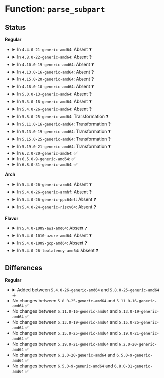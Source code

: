 # Function: <code>parse_subpart</code>

## Status
<b>Regular</b>
<ul>
<li>
<details>
<summary>In <code>4.4.0-21-generic-amd64</code>: Absent ❓</summary>

```json
{
  "name": "parse_subpart",
  "collision_type": "Unique Static",
  "inline_type": "Full",
  "funcs": [
    {
      "addr": 18446744071582936026,
      "name": "parse_subpart",
      "external": false,
      "loc": "block/cmdline-parser.c:10",
      "file": "block/cmdline-parser.c",
      "inline": "not declared, inlined",
      "caller_inline": [
        "block/cmdline-parser.c:cmdline_parts_parse"
      ],
      "caller_func": []
    }
  ],
  "symbols": []
}
```
</details>
</li>
<li>
<details>
<summary>In <code>4.8.0-22-generic-amd64</code>: Absent ❓</summary>

```json
{
  "name": "parse_subpart",
  "collision_type": "Unique Static",
  "inline_type": "Full",
  "funcs": [
    {
      "addr": 18446744071583223399,
      "name": "parse_subpart",
      "external": false,
      "loc": "block/cmdline-parser.c:10",
      "file": "block/cmdline-parser.c",
      "inline": "not declared, inlined",
      "caller_inline": [
        "block/cmdline-parser.c:cmdline_parts_parse"
      ],
      "caller_func": []
    }
  ],
  "symbols": []
}
```
</details>
</li>
<li>
<details>
<summary>In <code>4.10.0-19-generic-amd64</code>: Absent ❓</summary>

```json
{
  "name": "parse_subpart",
  "collision_type": "Unique Static",
  "inline_type": "Full",
  "funcs": [
    {
      "addr": 18446744071583329383,
      "name": "parse_subpart",
      "external": false,
      "loc": "block/cmdline-parser.c:10",
      "file": "block/cmdline-parser.c",
      "inline": "not declared, inlined",
      "caller_inline": [
        "block/cmdline-parser.c:cmdline_parts_parse"
      ],
      "caller_func": []
    }
  ],
  "symbols": []
}
```
</details>
</li>
<li>
<details>
<summary>In <code>4.13.0-16-generic-amd64</code>: Absent ❓</summary>

```json
{
  "name": "parse_subpart",
  "collision_type": "Unique Static",
  "inline_type": "Full",
  "funcs": [
    {
      "addr": 18446744071583388023,
      "name": "parse_subpart",
      "external": false,
      "loc": "block/cmdline-parser.c:10",
      "file": "block/cmdline-parser.c",
      "inline": "not declared, inlined",
      "caller_inline": [
        "block/cmdline-parser.c:cmdline_parts_parse"
      ],
      "caller_func": []
    }
  ],
  "symbols": []
}
```
</details>
</li>
<li>
<details>
<summary>In <code>4.15.0-20-generic-amd64</code>: Absent ❓</summary>

```json
{
  "name": "parse_subpart",
  "collision_type": "Unique Static",
  "inline_type": "Full",
  "funcs": [
    {
      "addr": 18446744071583567367,
      "name": "parse_subpart",
      "external": false,
      "loc": "block/cmdline-parser.c:11",
      "file": "block/cmdline-parser.c",
      "inline": "not declared, inlined",
      "caller_inline": [
        "block/cmdline-parser.c:cmdline_parts_parse"
      ],
      "caller_func": []
    }
  ],
  "symbols": []
}
```
</details>
</li>
<li>
<details>
<summary>In <code>4.18.0-10-generic-amd64</code>: Absent ❓</summary>

```json
{
  "name": "parse_subpart",
  "collision_type": "Unique Static",
  "inline_type": "Full",
  "funcs": [
    {
      "addr": 18446744071583783648,
      "name": "parse_subpart",
      "external": false,
      "loc": "block/cmdline-parser.c:11",
      "file": "block/cmdline-parser.c",
      "inline": "not declared, inlined",
      "caller_inline": [
        "block/cmdline-parser.c:cmdline_parts_parse"
      ],
      "caller_func": []
    }
  ],
  "symbols": []
}
```
</details>
</li>
<li>
<details>
<summary>In <code>5.0.0-13-generic-amd64</code>: Absent ❓</summary>

```json
{
  "name": "parse_subpart",
  "collision_type": "Unique Static",
  "inline_type": "Full",
  "funcs": [
    {
      "addr": 18446744071583863632,
      "name": "parse_subpart",
      "external": false,
      "loc": "block/cmdline-parser.c:11",
      "file": "block/cmdline-parser.c",
      "inline": "not declared, inlined",
      "caller_inline": [
        "block/cmdline-parser.c:cmdline_parts_parse"
      ],
      "caller_func": []
    }
  ],
  "symbols": []
}
```
</details>
</li>
<li>
<details>
<summary>In <code>5.3.0-18-generic-amd64</code>: Absent ❓</summary>

```json
{
  "name": "parse_subpart",
  "collision_type": "Unique Static",
  "inline_type": "Full",
  "funcs": [
    {
      "addr": 18446744071584054221,
      "name": "parse_subpart",
      "external": false,
      "loc": "block/cmdline-parser.c:11",
      "file": "block/cmdline-parser.c",
      "inline": "not declared, inlined",
      "caller_inline": [
        "block/cmdline-parser.c:cmdline_parts_parse"
      ],
      "caller_func": []
    }
  ],
  "symbols": []
}
```
</details>
</li>
<li>
<details>
<summary>In <code>5.4.0-26-generic-amd64</code>: Absent ❓</summary>

```json
{
  "name": "parse_subpart",
  "collision_type": "Unique Static",
  "inline_type": "Full",
  "funcs": [
    {
      "addr": 18446744071584176733,
      "name": "parse_subpart",
      "external": false,
      "loc": "block/cmdline-parser.c:11",
      "file": "block/cmdline-parser.c",
      "inline": "not declared, inlined",
      "caller_inline": [
        "block/cmdline-parser.c:cmdline_parts_parse"
      ],
      "caller_func": []
    }
  ],
  "symbols": []
}
```
</details>
</li>
<li>
<details>
<summary>In <code>5.8.0-25-generic-amd64</code>: Transformation ❓</summary>

```c
int parse_subpart(struct cmdline_subpart * * subpart, char * partdef)
```

```json
{
  "name": "parse_subpart",
  "collision_type": "Unique Static",
  "inline_type": "No",
  "funcs": [
    {
      "addr": 0,
      "name": "parse_subpart",
      "external": false,
      "loc": "block/cmdline-parser.c:11",
      "file": "block/cmdline-parser.c",
      "inline": "seen, unknown",
      "caller_inline": [],
      "caller_func": [
        "block/cmdline-parser.c:parse_parts",
        "block/cmdline-parser.c:parse_parts"
      ]
    }
  ],
  "symbols": [
    {
      "addr": 18446744071584571248,
      "name": "parse_subpart",
      "section": ".text",
      "bind": "STB_LOCAL",
      "size": 370
    },
    {
      "addr": 18446744071584572350,
      "name": "parse_subpart.cold",
      "section": ".text",
      "bind": "STB_LOCAL",
      "size": 44
    }
  ]
}
```
</details>
</li>
<li>
<details>
<summary>In <code>5.11.0-16-generic-amd64</code>: Transformation ❓</summary>

```c
int parse_subpart(struct cmdline_subpart * * subpart, char * partdef)
```

```json
{
  "name": "parse_subpart",
  "collision_type": "Unique Static",
  "inline_type": "No",
  "funcs": [
    {
      "addr": 0,
      "name": "parse_subpart",
      "external": false,
      "loc": "block/cmdline-parser.c:11",
      "file": "block/cmdline-parser.c",
      "inline": "seen, unknown",
      "caller_inline": [],
      "caller_func": [
        "block/cmdline-parser.c:parse_parts",
        "block/cmdline-parser.c:parse_parts"
      ]
    }
  ],
  "symbols": [
    {
      "addr": 18446744071584689536,
      "name": "parse_subpart",
      "section": ".text",
      "bind": "STB_LOCAL",
      "size": 380
    },
    {
      "addr": 18446744071591377883,
      "name": "parse_subpart.cold",
      "section": ".text",
      "bind": "STB_LOCAL",
      "size": 56
    }
  ]
}
```
</details>
</li>
<li>
<details>
<summary>In <code>5.13.0-19-generic-amd64</code>: Transformation ❓</summary>

```c
int parse_subpart(struct cmdline_subpart * * subpart, char * partdef)
```

```json
{
  "name": "parse_subpart",
  "collision_type": "Unique Static",
  "inline_type": "No",
  "funcs": [
    {
      "addr": 0,
      "name": "parse_subpart",
      "external": false,
      "loc": "block/cmdline-parser.c:11",
      "file": "block/cmdline-parser.c",
      "inline": "seen, unknown",
      "caller_inline": [],
      "caller_func": [
        "block/cmdline-parser.c:parse_parts",
        "block/cmdline-parser.c:parse_parts"
      ]
    }
  ],
  "symbols": [
    {
      "addr": 18446744071584717616,
      "name": "parse_subpart",
      "section": ".text",
      "bind": "STB_LOCAL",
      "size": 379
    },
    {
      "addr": 18446744071591320123,
      "name": "parse_subpart.cold",
      "section": ".text",
      "bind": "STB_LOCAL",
      "size": 56
    }
  ]
}
```
</details>
</li>
<li>
<details>
<summary>In <code>5.15.0-25-generic-amd64</code>: Transformation ❓</summary>

```c
int parse_subpart(struct cmdline_subpart * * subpart, char * partdef)
```

```json
{
  "name": "parse_subpart",
  "collision_type": "Unique Static",
  "inline_type": "No",
  "funcs": [
    {
      "addr": 0,
      "name": "parse_subpart",
      "external": false,
      "loc": "block/partitions/cmdline.c:42",
      "file": "block/partitions/cmdline.c",
      "inline": "seen, unknown",
      "caller_inline": [],
      "caller_func": [
        "block/partitions/cmdline.c:parse_parts",
        "block/partitions/cmdline.c:parse_parts"
      ]
    }
  ],
  "symbols": [
    {
      "addr": 18446744071585039472,
      "name": "parse_subpart",
      "section": ".text",
      "bind": "STB_LOCAL",
      "size": 402
    },
    {
      "addr": 18446744071592316725,
      "name": "parse_subpart.cold",
      "section": ".text",
      "bind": "STB_LOCAL",
      "size": 56
    }
  ]
}
```
</details>
</li>
<li>
<details>
<summary>In <code>5.19.0-21-generic-amd64</code>: Transformation ❓</summary>

```c
int parse_subpart(struct cmdline_subpart * * subpart, char * partdef)
```

```json
{
  "name": "parse_subpart",
  "collision_type": "Unique Static",
  "inline_type": "No",
  "funcs": [
    {
      "addr": 0,
      "name": "parse_subpart",
      "external": false,
      "loc": "block/partitions/cmdline.c:42",
      "file": "block/partitions/cmdline.c",
      "inline": "seen, unknown",
      "caller_inline": [],
      "caller_func": [
        "block/partitions/cmdline.c:parse_parts",
        "block/partitions/cmdline.c:parse_parts"
      ]
    }
  ],
  "symbols": [
    {
      "addr": 18446744071585758032,
      "name": "parse_subpart",
      "section": ".text",
      "bind": "STB_LOCAL",
      "size": 416
    },
    {
      "addr": 18446744071594101288,
      "name": "parse_subpart.cold",
      "section": ".text",
      "bind": "STB_LOCAL",
      "size": 56
    }
  ]
}
```
</details>
</li>
<li>
<details>
<summary>In <code>6.2.0-20-generic-amd64</code>: ✅</summary>

```c
int parse_subpart(struct cmdline_subpart * * subpart, char * partdef)
```

```json
{
  "name": "parse_subpart",
  "collision_type": "Unique Static",
  "inline_type": "No",
  "funcs": [
    {
      "addr": 18446744071586540048,
      "name": "parse_subpart",
      "external": false,
      "loc": "block/partitions/cmdline.c:42",
      "file": "block/partitions/cmdline.c",
      "inline": "seen, unknown",
      "caller_inline": [],
      "caller_func": [
        "block/partitions/cmdline.c:parse_parts",
        "block/partitions/cmdline.c:parse_parts"
      ]
    }
  ],
  "symbols": [
    {
      "addr": 18446744071586540048,
      "name": "parse_subpart",
      "section": ".text",
      "bind": "STB_LOCAL",
      "size": 464
    }
  ]
}
```
</details>
</li>
<li>
<details>
<summary>In <code>6.5.0-9-generic-amd64</code>: ✅</summary>

```c
int parse_subpart(struct cmdline_subpart * * subpart, char * partdef)
```

```json
{
  "name": "parse_subpart",
  "collision_type": "Unique Static",
  "inline_type": "No",
  "funcs": [
    {
      "addr": 18446744071586790368,
      "name": "parse_subpart",
      "external": false,
      "loc": "block/partitions/cmdline.c:42",
      "file": "block/partitions/cmdline.c",
      "inline": "seen, unknown",
      "caller_inline": [],
      "caller_func": [
        "block/partitions/cmdline.c:parse_parts",
        "block/partitions/cmdline.c:parse_parts"
      ]
    }
  ],
  "symbols": [
    {
      "addr": 18446744071586790368,
      "name": "parse_subpart",
      "section": ".text",
      "bind": "STB_LOCAL",
      "size": 464
    }
  ]
}
```
</details>
</li>
<li>
<details>
<summary>In <code>6.8.0-31-generic-amd64</code>: ✅</summary>

```c
int parse_subpart(struct cmdline_subpart * * subpart, char * partdef)
```

```json
{
  "name": "parse_subpart",
  "collision_type": "Unique Static",
  "inline_type": "No",
  "funcs": [
    {
      "addr": 18446744071587067136,
      "name": "parse_subpart",
      "external": false,
      "loc": "block/partitions/cmdline.c:42",
      "file": "block/partitions/cmdline.c",
      "inline": "seen, unknown",
      "caller_inline": [],
      "caller_func": [
        "block/partitions/cmdline.c:parse_parts"
      ]
    }
  ],
  "symbols": [
    {
      "addr": 18446744071587067136,
      "name": "parse_subpart",
      "section": ".text",
      "bind": "STB_LOCAL",
      "size": 531
    }
  ]
}
```
</details>
</li>
</ul>
<b>Arch</b>
<ul>
<li>
<details>
<summary>In <code>5.4.0-26-generic-arm64</code>: Absent ❓</summary>

```json
{
  "name": "parse_subpart",
  "collision_type": "Unique Static",
  "inline_type": "Full",
  "funcs": [
    {
      "addr": 18446603336496040952,
      "name": "parse_subpart",
      "external": false,
      "loc": "block/cmdline-parser.c:11",
      "file": "block/cmdline-parser.c",
      "inline": "not declared, inlined",
      "caller_inline": [
        "block/cmdline-parser.c:cmdline_parts_parse"
      ],
      "caller_func": []
    }
  ],
  "symbols": []
}
```
</details>
</li>
<li>
<details>
<summary>In <code>5.4.0-26-generic-armhf</code>: Absent ❓</summary>

```json
{
  "name": "parse_subpart",
  "collision_type": "Unique Static",
  "inline_type": "Full",
  "funcs": [
    {
      "addr": 3229370492,
      "name": "parse_subpart",
      "external": false,
      "loc": "block/cmdline-parser.c:11",
      "file": "block/cmdline-parser.c",
      "inline": "not declared, inlined",
      "caller_inline": [
        "block/cmdline-parser.c:cmdline_parts_parse"
      ],
      "caller_func": []
    }
  ],
  "symbols": []
}
```
</details>
</li>
<li>
<details>
<summary>In <code>5.4.0-26-generic-ppc64el</code>: Absent ❓</summary>

```json
{
  "name": "parse_subpart",
  "collision_type": "Unique Static",
  "inline_type": "Full",
  "funcs": [
    {
      "addr": 13835058055290271624,
      "name": "parse_subpart",
      "external": false,
      "loc": "block/cmdline-parser.c:11",
      "file": "block/cmdline-parser.c",
      "inline": "not declared, inlined",
      "caller_inline": [
        "block/cmdline-parser.c:cmdline_parts_parse"
      ],
      "caller_func": []
    }
  ],
  "symbols": []
}
```
</details>
</li>
<li>
<details>
<summary>In <code>5.4.0-24-generic-riscv64</code>: Absent ❓</summary>

```json
{
  "name": "parse_subpart",
  "collision_type": "Unique Static",
  "inline_type": "Full",
  "funcs": [
    {
      "addr": 18446743936275118660,
      "name": "parse_subpart",
      "external": false,
      "loc": "block/cmdline-parser.c:11",
      "file": "block/cmdline-parser.c",
      "inline": "not declared, inlined",
      "caller_inline": [
        "block/cmdline-parser.c:cmdline_parts_parse"
      ],
      "caller_func": []
    }
  ],
  "symbols": []
}
```
</details>
</li>
</ul>
<b>Flavor</b>
<ul>
<li>
<details>
<summary>In <code>5.4.0-1009-aws-amd64</code>: Absent ❓</summary>

```json
{
  "name": "parse_subpart",
  "collision_type": "Unique Static",
  "inline_type": "Full",
  "funcs": [
    {
      "addr": 18446744071584145469,
      "name": "parse_subpart",
      "external": false,
      "loc": "block/cmdline-parser.c:11",
      "file": "block/cmdline-parser.c",
      "inline": "not declared, inlined",
      "caller_inline": [
        "block/cmdline-parser.c:cmdline_parts_parse"
      ],
      "caller_func": []
    }
  ],
  "symbols": []
}
```
</details>
</li>
<li>
<details>
<summary>In <code>5.4.0-1010-azure-amd64</code>: Absent ❓</summary>

```json
{
  "name": "parse_subpart",
  "collision_type": "Unique Static",
  "inline_type": "Full",
  "funcs": [
    {
      "addr": 18446744071584081005,
      "name": "parse_subpart",
      "external": false,
      "loc": "block/cmdline-parser.c:11",
      "file": "block/cmdline-parser.c",
      "inline": "not declared, inlined",
      "caller_inline": [
        "block/cmdline-parser.c:cmdline_parts_parse"
      ],
      "caller_func": []
    }
  ],
  "symbols": []
}
```
</details>
</li>
<li>
<details>
<summary>In <code>5.4.0-1009-gcp-amd64</code>: Absent ❓</summary>

```json
{
  "name": "parse_subpart",
  "collision_type": "Unique Static",
  "inline_type": "Full",
  "funcs": [
    {
      "addr": 18446744071584129229,
      "name": "parse_subpart",
      "external": false,
      "loc": "block/cmdline-parser.c:11",
      "file": "block/cmdline-parser.c",
      "inline": "not declared, inlined",
      "caller_inline": [
        "block/cmdline-parser.c:cmdline_parts_parse"
      ],
      "caller_func": []
    }
  ],
  "symbols": []
}
```
</details>
</li>
<li>
<details>
<summary>In <code>5.4.0-26-lowlatency-amd64</code>: Absent ❓</summary>

```json
{
  "name": "parse_subpart",
  "collision_type": "Unique Static",
  "inline_type": "Full",
  "funcs": [
    {
      "addr": 18446744071584233277,
      "name": "parse_subpart",
      "external": false,
      "loc": "block/cmdline-parser.c:11",
      "file": "block/cmdline-parser.c",
      "inline": "not declared, inlined",
      "caller_inline": [
        "block/cmdline-parser.c:cmdline_parts_parse"
      ],
      "caller_func": []
    }
  ],
  "symbols": []
}
```
</details>
</li>
</ul>

## Differences
<b>Regular</b>
<ul>
<li>
<details>
<summary>Added between <code>5.4.0-26-generic-amd64</code> and <code>5.8.0-25-generic-amd64</code> ➕</summary>

```c
int parse_subpart(struct cmdline_subpart * * subpart, char * partdef)
```
</details>
</li>
<li>
No changes between <code>5.8.0-25-generic-amd64</code> and <code>5.11.0-16-generic-amd64</code> ✅
</li>
<li>
No changes between <code>5.11.0-16-generic-amd64</code> and <code>5.13.0-19-generic-amd64</code> ✅
</li>
<li>
No changes between <code>5.13.0-19-generic-amd64</code> and <code>5.15.0-25-generic-amd64</code> ✅
</li>
<li>
No changes between <code>5.15.0-25-generic-amd64</code> and <code>5.19.0-21-generic-amd64</code> ✅
</li>
<li>
No changes between <code>5.19.0-21-generic-amd64</code> and <code>6.2.0-20-generic-amd64</code> ✅
</li>
<li>
No changes between <code>6.2.0-20-generic-amd64</code> and <code>6.5.0-9-generic-amd64</code> ✅
</li>
<li>
No changes between <code>6.5.0-9-generic-amd64</code> and <code>6.8.0-31-generic-amd64</code> ✅
</li>
</ul>
